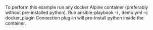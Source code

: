 To perform this example run any docker Alpine container (preferably without pre-installed python).
Run
ansible-playbook -i <container name>, demo.yml -c docker_plugin
Connection plug-in will pre-install python inside the container.
